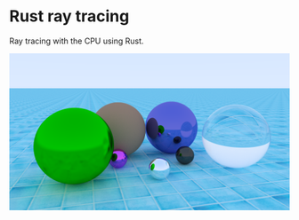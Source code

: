# Rust ray tracing
Ray tracing with the CPU using Rust.


![preview image](image.webp "Final ray traced image.")
